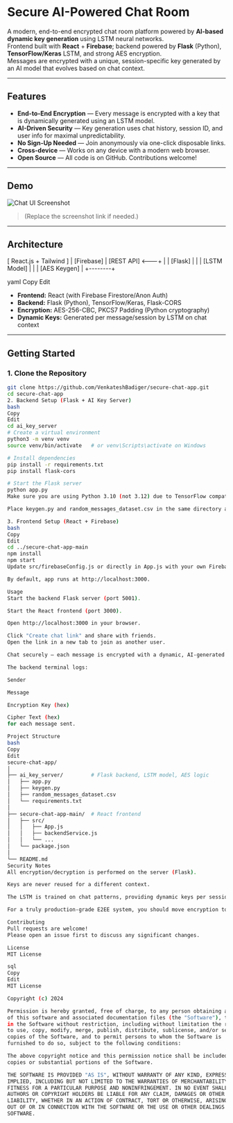 # Secure AI-Powered Chat Room

A modern, end-to-end encrypted chat room platform powered by **AI-based dynamic key generation** using LSTM neural networks.  
Frontend built with **React** + **Firebase**; backend powered by **Flask** (Python), **TensorFlow/Keras** LSTM, and strong AES encryption.  
Messages are encrypted with a unique, session-specific key generated by an AI model that evolves based on chat context.

---

## Features

- **End-to-End Encryption** — Every message is encrypted with a key that is dynamically generated using an LSTM model.
- **AI-Driven Security** — Key generation uses chat history, session ID, and user info for maximal unpredictability.
- **No Sign-Up Needed** — Join anonymously via one-click disposable links.
- **Cross-device** — Works on any device with a modern web browser.
- **Open Source** — All code is on GitHub. Contributions welcome!

---

## Demo

![Chat UI Screenshot](https://github.com/VenkateshBadiger/secure-chat-app/raw/main/docs/screenshot.png)
> (Replace the screenshot link if needed.)

---

## Architecture

[ React.js + Tailwind ]
|
[Firebase]
|
[REST API] <---+
| |
[Flask] |
| |
[LSTM Model] |
| |
[AES Keygen] |
+--------+

yaml
Copy
Edit

- **Frontend:** React (with Firebase Firestore/Anon Auth)
- **Backend:** Flask (Python), TensorFlow/Keras, Flask-CORS
- **Encryption:** AES-256-CBC, PKCS7 Padding (Python cryptography)
- **Dynamic Keys:** Generated per message/session by LSTM on chat context

---

## Getting Started

### 1. Clone the Repository

```bash
git clone https://github.com/VenkateshBadiger/secure-chat-app.git
cd secure-chat-app
2. Backend Setup (Flask + AI Key Server)
bash
Copy
Edit
cd ai_key_server
# Create a virtual environment
python3 -m venv venv
source venv/bin/activate   # or venv\Scripts\activate on Windows

# Install dependencies
pip install -r requirements.txt
pip install flask-cors

# Start the Flask server
python app.py
Make sure you are using Python 3.10 (not 3.12) due to TensorFlow compatibility.

Place keygen.py and random_messages_dataset.csv in the same directory as app.py.

3. Frontend Setup (React + Firebase)
bash
Copy
Edit
cd ../secure-chat-app-main
npm install
npm start
Update src/firebaseConfig.js or directly in App.js with your own Firebase credentials if you fork.

By default, app runs at http://localhost:3000.

Usage
Start the backend Flask server (port 5001).

Start the React frontend (port 3000).

Open http://localhost:3000 in your browser.

Click "Create chat link" and share with friends.
Open the link in a new tab to join as another user.

Chat securely — each message is encrypted with a dynamic, AI-generated key!

The backend terminal logs:

Sender

Message

Encryption Key (hex)

Cipher Text (hex)
for each message sent.

Project Structure
bash
Copy
Edit
secure-chat-app/
│
├── ai_key_server/         # Flask backend, LSTM model, AES logic
│   ├── app.py
│   ├── keygen.py
│   ├── random_messages_dataset.csv
│   └── requirements.txt
│
├── secure-chat-app-main/  # React frontend
│   ├── src/
│   │   ├── App.js
│   │   ├── backendService.js
│   │   └── ...
│   └── package.json
│
└── README.md
Security Notes
All encryption/decryption is performed on the server (Flask).

Keys are never reused for a different context.

The LSTM is trained on chat patterns, providing dynamic keys per session.

For a truly production-grade E2EE system, you should move encryption to the client (not just the server).

Contributing
Pull requests are welcome!
Please open an issue first to discuss any significant changes.

License
MIT License

sql
Copy
Edit
MIT License

Copyright (c) 2024

Permission is hereby granted, free of charge, to any person obtaining a copy
of this software and associated documentation files (the "Software"), to deal
in the Software without restriction, including without limitation the rights
to use, copy, modify, merge, publish, distribute, sublicense, and/or sell
copies of the Software, and to permit persons to whom the Software is
furnished to do so, subject to the following conditions:

The above copyright notice and this permission notice shall be included in all
copies or substantial portions of the Software.

THE SOFTWARE IS PROVIDED "AS IS", WITHOUT WARRANTY OF ANY KIND, EXPRESS OR
IMPLIED, INCLUDING BUT NOT LIMITED TO THE WARRANTIES OF MERCHANTABILITY,
FITNESS FOR A PARTICULAR PURPOSE AND NONINFRINGEMENT. IN NO EVENT SHALL THE
AUTHORS OR COPYRIGHT HOLDERS BE LIABLE FOR ANY CLAIM, DAMAGES OR OTHER
LIABILITY, WHETHER IN AN ACTION OF CONTRACT, TORT OR OTHERWISE, ARISING FROM,
OUT OF OR IN CONNECTION WITH THE SOFTWARE OR THE USE OR OTHER DEALINGS IN THE
SOFTWARE.
